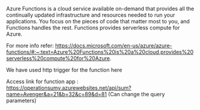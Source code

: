 Azure Functions is a cloud service available on-demand that provides all the continually updated infrastructure and resources needed to run your applications. You focus on the pieces of code that matter most to you, and Functions handles the rest. Functions provides serverless compute for Azure.

For more info refer: https://docs.microsoft.com/en-us/azure/azure-functions/#:~:text=Azure%20Functions%20is%20a%20cloud,provides%20serverless%20compute%20for%20Azure.


We have used http trigger for the function here

Access link for function app : https://operationsumy.azurewebsites.net/api/sum?name=Avenger&a=21&b=32&c=89&d=81  (Can change the query parameters)

